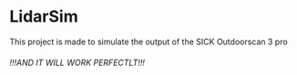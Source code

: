 # LidarSim
This project is made to simulate the output of the SICK Outdoorscan 3 pro
###### !!!AND IT WILL WORK PERFECTLT!!!
